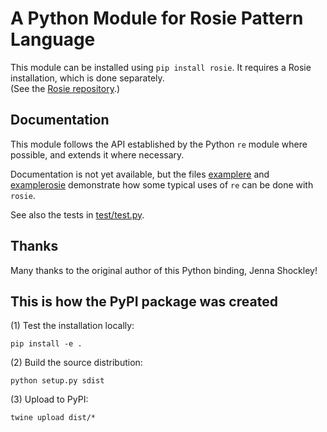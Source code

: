 # A Python Module for Rosie Pattern Language

This module can be installed using `pip install rosie`.  It requires a Rosie 
installation, which is done separately.  
(See the [Rosie repository](https://gitlab.com/rosie-pattern-language/rosie).)

## Documentation

This module follows the API established by the Python `re` module where possible,
and extends it where necessary.

Documentation is not yet available, but the files 
[examplere](https://gitlab.com/rosie-community/clients/python/blob/master/test/examplere.py) 
and 
[examplerosie](https://gitlab.com/rosie-community/clients/python/blob/master/test/examplerosie.py) 
demonstrate how some typical uses of
`re` can be done with `rosie`.

See also the tests in [test/test.py](https://gitlab.com/rosie-community/clients/python/blob/master/test/test.py).


## Thanks

Many thanks to the original author of this Python binding, Jenna Shockley!



## This is how the PyPI package was created

(1) Test the installation locally:

	pip install -e .

(2) Build the source distribution:

    python setup.py sdist

(3) Upload to PyPI:

	twine upload dist/*

